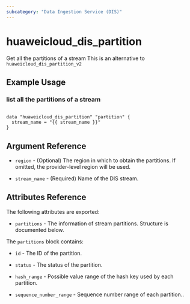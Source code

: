 ```yaml
---
subcategory: "Data Ingestion Service (DIS)"
---
```


# huaweicloud\_dis\_partition

Get all the partitions of a stream
This is an alternative to `huaweicloud_dis_partition_v2`

## Example Usage

### list all the partitions of a stream

```hcl

data "huaweicloud_dis_partition" "partition" {
  stream_name = "{{ stream_name }}"
}
```

## Argument Reference

* `region` - (Optional) The region in which to obtain the partitions. If omitted, the provider-level region will be used.

* `stream_name` -
  (Required)
  Name of the DIS stream.

## Attributes Reference

The following attributes are exported:

* `partitions` - The information of stream partitions. Structure is documented below.

The `partitions` block contains:

* `id` -  The ID of the partition.

* `status` - The status of the partition.

* `hash_range` - Possible value range of the hash key used by each partition.

* `sequence_number_range` - Sequence number range of each partition..
